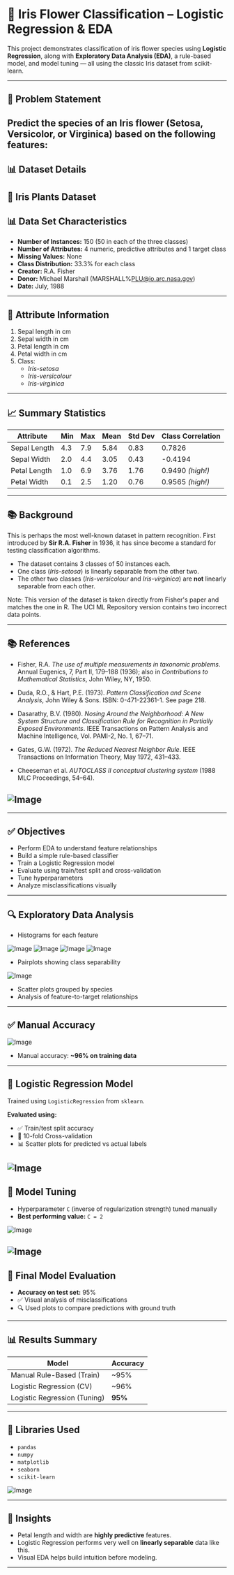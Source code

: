 # 🌸 Iris Flower Classification – Logistic Regression & EDA

This project demonstrates classification of iris flower species using **Logistic Regression**, along with **Exploratory Data Analysis (EDA)**, a rule-based model, and model tuning — all using the classic Iris dataset from scikit-learn.

---

## 📌 Problem Statement

Predict the species of an Iris flower (Setosa, Versicolor, or Virginica) based on the following features:
---

## 📊 Dataset Details

## 🌸 Iris Plants Dataset

## 📊 Data Set Characteristics

- **Number of Instances:** 150 (50 in each of the three classes)
- **Number of Attributes:** 4 numeric, predictive attributes and 1 target class
- **Missing Values:** None
- **Class Distribution:** 33.3% for each class
- **Creator:** R.A. Fisher  
- **Donor:** Michael Marshall (MARSHALL%PLU@io.arc.nasa.gov)  
- **Date:** July, 1988

---

## 🌿 Attribute Information

1. Sepal length in cm  
2. Sepal width in cm  
3. Petal length in cm  
4. Petal width in cm  
5. Class:
   - *Iris-setosa*
   - *Iris-versicolour*
   - *Iris-virginica*

---

## 📈 Summary Statistics

| Attribute      | Min | Max | Mean | Std Dev | Class Correlation |
|----------------|-----|-----|------|---------|--------------------|
| Sepal Length   | 4.3 | 7.9 | 5.84 | 0.83    | 0.7826             |
| Sepal Width    | 2.0 | 4.4 | 3.05 | 0.43    | -0.4194            |
| Petal Length   | 1.0 | 6.9 | 3.76 | 1.76    | 0.9490 *(high!)*   |
| Petal Width    | 0.1 | 2.5 | 1.20 | 0.76    | 0.9565 *(high!)*   |

---

## 📚 Background

This is perhaps the most well-known dataset in pattern recognition. First introduced by **Sir R.A. Fisher** in 1936, it has since become a standard for testing classification algorithms.

- The dataset contains 3 classes of 50 instances each.
- One class (*Iris-setosa*) is linearly separable from the other two.
- The other two classes (*Iris-versicolour* and *Iris-virginica*) are **not** linearly separable from each other.

Note: This version of the dataset is taken directly from Fisher's paper and matches the one in R. The UCI ML Repository version contains two incorrect data points.

---

## 📚 References

- Fisher, R.A. *The use of multiple measurements in taxonomic problems*.  
  Annual Eugenics, 7, Part II, 179–188 (1936); also in *Contributions to Mathematical Statistics*, John Wiley, NY, 1950.

- Duda, R.O., & Hart, P.E. (1973). *Pattern Classification and Scene Analysis*, John Wiley & Sons. ISBN: 0-471-22361-1. See page 218.

- Dasarathy, B.V. (1980). *Nosing Around the Neighborhood: A New System Structure and Classification Rule for Recognition in Partially Exposed Environments*. IEEE Transactions on Pattern Analysis and Machine Intelligence, Vol. PAMI-2, No. 1, 67–71.

- Gates, G.W. (1972). *The Reduced Nearest Neighbor Rule*. IEEE Transactions on Information Theory, May 1972, 431–433.

- Cheeseman et al. *AUTOCLASS II conceptual clustering system* (1988 MLC Proceedings, 54–64).

![Image](https://github.com/user-attachments/assets/cc0f0a6c-29c9-4d47-b175-53456789aa75)
- 
---

## ✅ Objectives

- Perform EDA to understand feature relationships
- Build a simple rule-based classifier
- Train a Logistic Regression model
- Evaluate using train/test split and cross-validation
- Tune hyperparameters
- Analyze misclassifications visually

---

## 🔍 Exploratory Data Analysis

- Histograms for each feature

![Image](https://github.com/user-attachments/assets/17e883c3-88dc-489c-8032-c15dc4eb33f7)
![Image](https://github.com/user-attachments/assets/b6965834-8e3f-4b8f-88f9-4ad8d07b577d)
![Image](https://github.com/user-attachments/assets/d9ab66a2-2ff9-4804-8362-a780ac334f74)
![Image](https://github.com/user-attachments/assets/a0ceb170-f02e-416a-94df-ccdbdc35dea3)
- Pairplots showing class separability

![Image](https://github.com/user-attachments/assets/a6b241fc-df01-4af4-8202-8b71a537c819)
- Scatter plots grouped by species
- Analysis of feature-to-target relationships

---

## ✅ Manual Accuracy

![Image](https://github.com/user-attachments/assets/79daf451-8a9f-4dbe-bde2-498fff4183cc)

- Manual accuracy: **~96% on training data**

---

## 🔢 Logistic Regression Model

Trained using `LogisticRegression` from `sklearn`.

**Evaluated using:**
- ✅ Train/test split accuracy
- 🔁 10-fold Cross-validation
- 📊 Scatter plots for predicted vs actual labels

![Image](https://github.com/user-attachments/assets/753db0b0-bbd7-4fdc-b9a9-4b6c87e49fb0)
---

## 🔁 Model Tuning

- Hyperparameter `C` (inverse of regularization strength) tuned manually
- **Best performing value:** `C = 2`

![Image](https://github.com/user-attachments/assets/e278f474-d688-4d3f-bf45-930476d958af)

![Image](https://github.com/user-attachments/assets/09d56979-ab53-449d-8a9d-f80120eaf5e4)
---

## 🌟 Final Model Evaluation

- **Accuracy on test set:** 95%
- ✅ Visual analysis of misclassifications
- 🔍 Used plots to compare predictions with ground truth

---

## 📊 Results Summary

| Model                      | Accuracy         |
|---------------------------|------------------|
| Manual Rule-Based (Train) | ~95%             |
| Logistic Regression (CV)  | ~96%             |
| Logistic Regression (Tuning)| **95%**          |

---

## 🧰 Libraries Used

- `pandas`
- `numpy`
- `matplotlib`
- `seaborn`
- `scikit-learn`

![Image](https://github.com/user-attachments/assets/9c2f1e74-04f3-45e1-9b69-74e01a2f9f59)

---

## 📌 Insights

- Petal length and width are **highly predictive** features.
- Logistic Regression performs very well on **linearly separable** data like this.
- Visual EDA helps build intuition before modeling.

---

